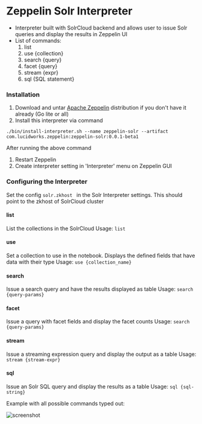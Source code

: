 # Zeppelin Solr Interpreter

* Interpreter built with SolrCloud backend and allows user to issue Solr queries and display the results in Zeppelin UI
* List of commands:
  1. list  
  2. use {collection}
  3. search {query}
  4. facet {query}
  5. stream {expr}
  6. sql {SQL statement}

### Installation
1. Download and untar [Apache Zeppelin](https://zeppelin.apache.org/download.html) distribution if you don't have it already (Go lite or all)
2. Install this interpreter via command

```apple js
./bin/install-interpreter.sh --name zeppelin-solr --artifact com.lucidworks.zeppelin:zeppelin-solr:0.0.1-beta1
```

After running the above command

1. Restart Zeppelin
2. Create interpreter setting in 'Interpreter' menu on Zeppelin GUI

### Configuring the Interpreter
Set the config `solr.zkhost ` in the Solr Interpreter settings. This should point to the zkhost of SolrCloud cluster



#### list
List the collections in the SolrCloud
Usage: `list`

#### use
Set a collection to use in the notebook. Displays the defined fields that have data with their type
Usage: `use {collection_name}`

#### search
Issue a search query and have the results displayed as table
Usage: `search {query-params}`

#### facet
Issue a query with facet fields and display the facet counts
Usage: `search {query-params}`

#### stream
Issue a streaming expression query and display the output as a table
Usage: `stream {stream-expr}`

#### sql
Issue an Solr SQL query and display the results as a table
Usage: `sql {sql-string}`

Example with all possible commands typed out:

![screenshot](http://i.imgur.com/DmNIj3T.png)
